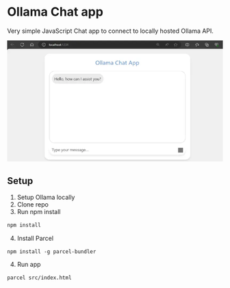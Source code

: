# Ollama Chat app

Very simple JavaScript Chat app to connect to locally hosted Ollama API.

![Alt text](sample-app.webp)

## Setup

1. Setup Ollama locally
2. Clone repo
3. Run npm install

```bash
npm install
```

4. Install Parcel

```
npm install -g parcel-bundler
```

4. Run app

```bash
parcel src/index.html
```
